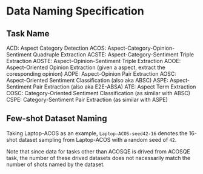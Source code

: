 

# Data Naming Specification

## Task Name
ACD: Aspect Category Detection
ACOS: Aspect-Category-Opinion-Sentiment Quadruple Extraction
ACSTE: Aspect-Category-Sentiment Triple Extraction
AOSTE: Aspect-Opinion-Sentiment Triple Extraction
AOOE: Aspect-Oriented Opinion Extraction (given a aspect, extract the coresponding opinion)
AOPE: Aspect-Opinion Pair Extraction
AOSC: Aspect-Oriented Sentiment Classification (also aka ABSC)
ASPE: Aspect-Sentiment Pair Extraction (also aka E2E-ABSA)
ATE: Aspect Term Extraction
COSC: Category-Oriented Sentiment Classification (as similar with ABSC)
CSPE: Category-Sentiment Pair Extraction (as similar with ASPE)

## Few-shot Dataset Naming

Taking Laptop-ACOS as an example, `Laptop-ACOS-seed42-16` denotes the 16-shot dataset sampling from Laptop-ACOS with a random seed of `42`.

Note that since data for tasks other than ACOSQE is drived from ACOSQE task,  the number of these drived datasets does not nacessarily match the number of shots named by the dataset.